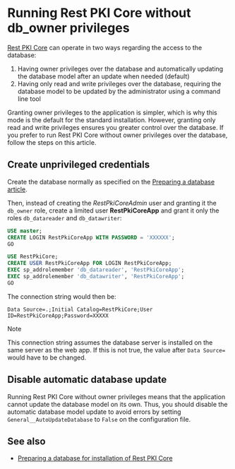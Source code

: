 ﻿# Running Rest PKI Core without db_owner privileges

[Rest PKI Core](../index.md) can operate in two ways regarding the access to the database:

1. Having owner privileges over the database and automatically updating the database model after an update when needed (default)
1. Having only read and write privileges over the database, requiring the database model to be updated by the administrator using a command line tool

Granting owner privileges to the application is simpler, which is why this mode is the default for the standard installation. However, granting only read and
write privileges ensures you greater control over the database. If you prefer to run Rest PKI Core without owner privileges over the database, follow the
steps on this article.

## Create unprivileged credentials

Create the database normally as specified on the [Preparing a database article](prepare-database.md).

Then, instead of creating the *RestPkiCoreAdmin* user and granting it the `db_owner` role, create a limited user **RestPkiCoreApp** and grant it only the roles `db_datareader` and `db_datawriter`:

```sql
USE master;
CREATE LOGIN RestPkiCoreApp WITH PASSWORD = 'XXXXXX';
GO

USE RestPkiCore;
CREATE USER RestPkiCoreApp FOR LOGIN RestPkiCoreApp;
EXEC sp_addrolemember 'db_datareader', 'RestPkiCoreApp';
EXEC sp_addrolemember 'db_datawriter', 'RestPkiCoreApp';
GO
```

The connection string would then be:

```
Data Source=.;Initial Catalog=RestPkiCore;User ID=RestPkiCoreApp;Password=XXXXX
```

> [!NOTE]
> This connection string assumes the database server is installed on the same server as the web app. If this is not true,
> the value after `Data Source=` would have to be changed.

## Disable automatic database update

Running Rest PKI Core without owner privileges means that the application cannot update the database model on its own. Thus, you should disable
the automatic database model update to avoid errors by setting `General__AutoUpdateDatabase` to `False` on the configuration file.

## See also

* [Preparing a database for installation of Rest PKI Core](prepare-database.md)
